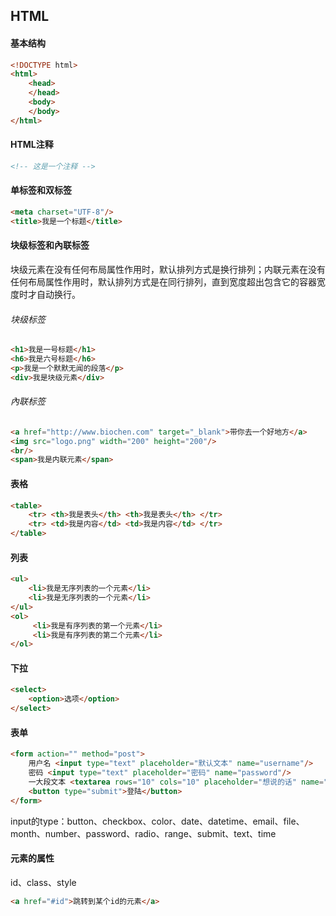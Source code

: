 ## HTML
#### 基本结构
```html
<!DOCTYPE html>
<html>
    <head>
    </head>
    <body>
    </body>
</html>
```
#### HTML注释
```html
<!-- 这是一个注释 -->
```
#### 单标签和双标签
```html
<meta charset="UTF-8"/>
<title>我是一个标题</title>
```
#### 块级标签和內联标签
块级元素在没有任何布局属性作用时，默认排列方式是换行排列；内联元素在没有任何布局属性作用时，默认排列方式是在同行排列，直到宽度超出包含它的容器宽度时才自动换行。
###### 块级标签
```html
<h1>我是一号标题</h1>
<h6>我是六号标题</h6>
<p>我是一个默默无闻的段落</p>
<div>我是块级元素</div>
```
###### 內联标签
```html
<a href="http://www.biochen.com" target="_blank">带你去一个好地方</a>
<img src="logo.png" width="200" height="200"/>
<br/>
<span>我是内联元素</span>
```
#### 表格
```html
<table>
    <tr> <th>我是表头</th> <th>我是表头</th> </tr>
    <tr> <td>我是内容</td> <td>我是内容</td> </tr>
</table>
```
#### 列表
```html
<ul>
    <li>我是无序列表的一个元素</li>
    <li>我是无序列表的一个元素</li>
</ul>
<ol>
     <li>我是有序列表的第一个元素</li>
     <li>我是有序列表的第二个元素</li>
</ol>
```
#### 下拉
```html
<select>
    <option>选项</option>
</select>
```
#### 表单
```html
<form action="" method="post">
    用户名 <input type="text" placeholder="默认文本" name="username"/>
    密码 <input type="text" placeholder="密码" name="password"/>
    一大段文本 <textarea rows="10" cols="10" placeholder="想说的话" name="content"></textarea>
    <button type="submit">登陆</button>
</form>
```
input的type：button、checkbox、color、date、datetime、email、file、month、number、password、radio、range、submit、text、time
#### 元素的属性
id、class、style
```html
<a href="#id">跳转到某个id的元素</a>
```


